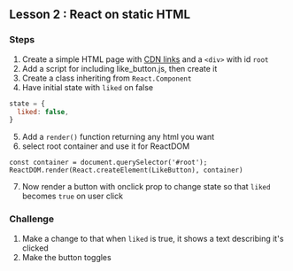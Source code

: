 ## Lesson 2 : React on static HTML

### Steps
1. Create a simple HTML page with [CDN links](https://reactjs.org/docs/cdn-links.html) and a `<div>` with id `root`
2. Add a script for including like_button.js, then create it
3. Create a class inheriting from `React.Component`
4. Have initial state with `liked` on false
```js
state = {
  liked: false,
}
```
5. Add a `render()` function returning any html you want
6. select root container and use it for ReactDOM
```
const container = document.querySelector('#root');
ReactDOM.render(React.createElement(LikeButton), container)
```
7. Now render a button with onclick prop to change state so that `liked` becomes `true` on user click 

### Challenge
1. Make a change to that when `liked` is true, it shows a text describing it's clicked
2. Make the button toggles